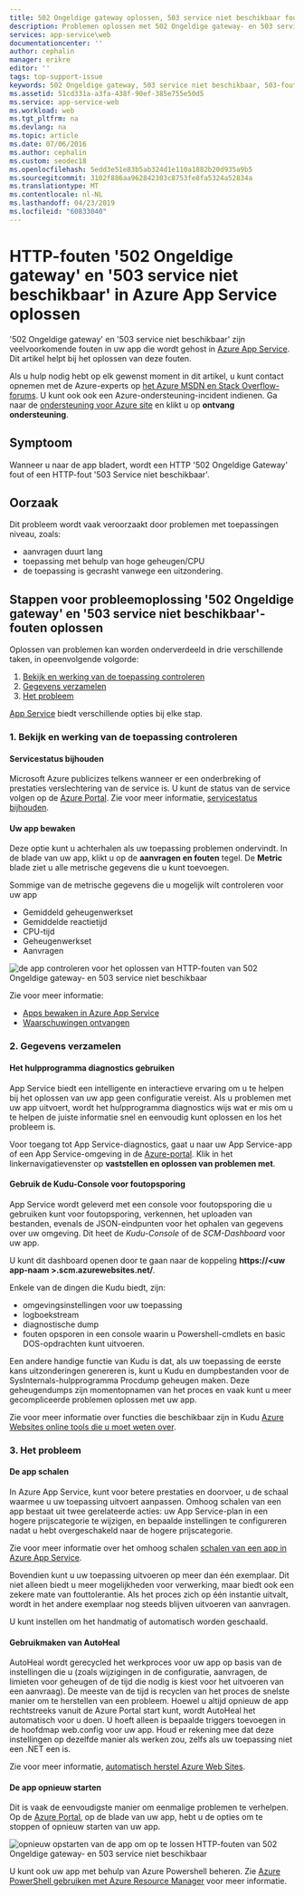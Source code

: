 ```yaml
---
title: 502 Ongeldige gateway oplossen, 503 service niet beschikbaar fouten - Azure App Service | Microsoft Docs
description: Problemen oplossen met 502 Ongeldige gateway- en 503 service niet beschikbaar fouten in uw app die wordt gehost in Azure App Service.
services: app-service\web
documentationcenter: ''
author: cephalin
manager: erikre
editor: ''
tags: top-support-issue
keywords: 502 Ongeldige gateway, 503 service niet beschikbaar, 503-fout, fout 502
ms.assetid: 51cd331a-a3fa-438f-90ef-385e755e50d5
ms.service: app-service-web
ms.workload: web
ms.tgt_pltfrm: na
ms.devlang: na
ms.topic: article
ms.date: 07/06/2016
ms.author: cephalin
ms.custom: seodec18
ms.openlocfilehash: 5edd3e51e83b5ab324d1e110a1882b20d935a9b5
ms.sourcegitcommit: 3102f886aa962842303c8753fe8fa5324a52834a
ms.translationtype: MT
ms.contentlocale: nl-NL
ms.lasthandoff: 04/23/2019
ms.locfileid: "60833040"
---
```

# <a name="troubleshoot-http-errors-of-502-bad-gateway-and-503-service-unavailable-in-azure-app-service"></a>HTTP-fouten '502 Ongeldige gateway' en '503 service niet beschikbaar' in Azure App Service oplossen
'502 Ongeldige gateway' en '503 service niet beschikbaar' zijn veelvoorkomende fouten in uw app die wordt gehost in [Azure App Service](https://go.microsoft.com/fwlink/?LinkId=529714). Dit artikel helpt bij het oplossen van deze fouten.

Als u hulp nodig hebt op elk gewenst moment in dit artikel, u kunt contact opnemen met de Azure-experts op [het Azure MSDN en Stack Overflow-forums](https://azure.microsoft.com/support/forums/). U kunt ook ook een Azure-ondersteuning-incident indienen. Ga naar de [ondersteuning voor Azure site](https://azure.microsoft.com/support/options/) en klikt u op **ontvang ondersteuning**.

## <a name="symptom"></a>Symptoom
Wanneer u naar de app bladert, wordt een HTTP '502 Ongeldige Gateway' fout of een HTTP-fout '503 Service niet beschikbaar'.

## <a name="cause"></a>Oorzaak
Dit probleem wordt vaak veroorzaakt door problemen met toepassingen niveau, zoals:

* aanvragen duurt lang
* toepassing met behulp van hoge geheugen/CPU
* de toepassing is gecrasht vanwege een uitzondering.

## <a name="troubleshooting-steps-to-solve-502-bad-gateway-and-503-service-unavailable-errors"></a>Stappen voor probleemoplossing '502 Ongeldige gateway' en '503 service niet beschikbaar'-fouten oplossen
Oplossen van problemen kan worden onderverdeeld in drie verschillende taken, in opeenvolgende volgorde:

1. [Bekijk en werking van de toepassing controleren](#observe)
2. [Gegevens verzamelen](#collect)
3. [Het probleem](#mitigate)

[App Service](overview.md) biedt verschillende opties bij elke stap.

<a name="observe" />

### <a name="1-observe-and-monitor-application-behavior"></a>1. Bekijk en werking van de toepassing controleren
#### <a name="track-service-health"></a>Servicestatus bijhouden
Microsoft Azure publicizes telkens wanneer er een onderbreking of prestaties verslechtering van de service is. U kunt de status van de service volgen op de [Azure Portal](https://portal.azure.com/). Zie voor meer informatie, [servicestatus bijhouden](../monitoring-and-diagnostics/insights-service-health.md).

#### <a name="monitor-your-app"></a>Uw app bewaken
Deze optie kunt u achterhalen als uw toepassing problemen ondervindt. In de blade van uw app, klikt u op de **aanvragen en fouten** tegel. De **Metric** blade ziet u alle metrische gegevens die u kunt toevoegen.

Sommige van de metrische gegevens die u mogelijk wilt controleren voor uw app

* Gemiddeld geheugenwerkset
* Gemiddelde reactietijd
* CPU-tijd
* Geheugenwerkset
* Aanvragen

![de app controleren voor het oplossen van HTTP-fouten van 502 Ongeldige gateway- en 503 service niet beschikbaar](./media/app-service-web-troubleshoot-HTTP-502-503/1-monitor-metrics.png)

Zie voor meer informatie:

* [Apps bewaken in Azure App Service](web-sites-monitor.md)
* [Waarschuwingen ontvangen](../monitoring-and-diagnostics/insights-receive-alert-notifications.md)

<a name="collect" />

### <a name="2-collect-data"></a>2. Gegevens verzamelen
#### <a name="use-the-diagnostics-tool"></a>Het hulpprogramma diagnostics gebruiken
App Service biedt een intelligente en interactieve ervaring om u te helpen bij het oplossen van uw app geen configuratie vereist. Als u problemen met uw app uitvoert, wordt het hulpprogramma diagnostics wijs wat er mis om u te helpen de juiste informatie snel en eenvoudig kunt oplossen en los het probleem is.

Voor toegang tot App Service-diagnostics, gaat u naar uw App Service-app of een App Service-omgeving in de [Azure-portal](https://portal.azure.com). Klik in het linkernavigatievenster op **vaststellen en oplossen van problemen met**.

#### <a name="use-the-kudu-debug-console"></a>Gebruik de Kudu-Console voor foutopsporing
App Service wordt geleverd met een console voor foutopsporing die u gebruiken kunt voor foutopsporing, verkennen, het uploaden van bestanden, evenals de JSON-eindpunten voor het ophalen van gegevens over uw omgeving. Dit heet de *Kudu-Console* of de *SCM-Dashboard* voor uw app.

U kunt dit dashboard openen door te gaan naar de koppeling **https://&lt;uw app-naam >.scm.azurewebsites.net/**.

Enkele van de dingen die Kudu biedt, zijn:

* omgevingsinstellingen voor uw toepassing
* logboekstream
* diagnostische dump
* fouten opsporen in een console waarin u Powershell-cmdlets en basic DOS-opdrachten kunt uitvoeren.

Een andere handige functie van Kudu is dat, als uw toepassing de eerste kans uitzonderingen genereren is, kunt u Kudu en dumpbestanden voor de SysInternals-hulpprogramma Procdump geheugen maken. Deze geheugendumps zijn momentopnamen van het proces en vaak kunt u meer gecompliceerde problemen oplossen met uw app.

Zie voor meer informatie over functies die beschikbaar zijn in Kudu [Azure Websites online tools die u moet weten over](https://azure.microsoft.com/blog/windows-azure-websites-online-tools-you-should-know-about/).

<a name="mitigate" />

### <a name="3-mitigate-the-issue"></a>3. Het probleem
#### <a name="scale-the-app"></a>De app schalen
In Azure App Service, kunt voor betere prestaties en doorvoer, u de schaal waarmee u uw toepassing uitvoert aanpassen. Omhoog schalen van een app bestaat uit twee gerelateerde acties: uw App Service-plan in een hogere prijscategorie te wijzigen, en bepaalde instellingen te configureren nadat u hebt overgeschakeld naar de hogere prijscategorie.

Zie voor meer informatie over het omhoog schalen [schalen van een app in Azure App Service](web-sites-scale.md).

Bovendien kunt u uw toepassing uitvoeren op meer dan één exemplaar. Dit niet alleen biedt u meer mogelijkheden voor verwerking, maar biedt ook een zekere mate van fouttolerantie. Als het proces zich op één instantie uitvalt, wordt in het andere exemplaar nog steeds blijven uitvoeren van aanvragen.

U kunt instellen om het handmatig of automatisch worden geschaald.

#### <a name="use-autoheal"></a>Gebruikmaken van AutoHeal
AutoHeal wordt gerecycled het werkproces voor uw app op basis van de instellingen die u (zoals wijzigingen in de configuratie, aanvragen, de limieten voor geheugen of de tijd die nodig is kiest voor het uitvoeren van een aanvraag). De meeste van de tijd is recyclen van het proces de snelste manier om te herstellen van een probleem. Hoewel u altijd opnieuw de app rechtstreeks vanuit de Azure Portal start kunt, wordt AutoHeal het automatisch voor u doen. U hoeft alleen is bepaalde triggers toevoegen in de hoofdmap web.config voor uw app. Houd er rekening mee dat deze instellingen op dezelfde manier als werken zou, zelfs als uw toepassing niet een .NET een is.

Zie voor meer informatie, [automatisch herstel Azure Web Sites](https://azure.microsoft.com/blog/auto-healing-windows-azure-web-sites/).

#### <a name="restart-the-app"></a>De app opnieuw starten
Dit is vaak de eenvoudigste manier om eenmalige problemen te verhelpen. Op de [Azure Portal](https://portal.azure.com/), op de blade van uw app, hebt u de opties om te stoppen of opnieuw starten van uw app.

 ![opnieuw opstarten van de app om op te lossen HTTP-fouten van 502 Ongeldige gateway- en 503 service niet beschikbaar](./media/app-service-web-troubleshoot-HTTP-502-503/2-restart.png)

U kunt ook uw app met behulp van Azure Powershell beheren. Zie [Azure PowerShell gebruiken met Azure Resource Manager](../powershell-azure-resource-manager.md) voor meer informatie.

